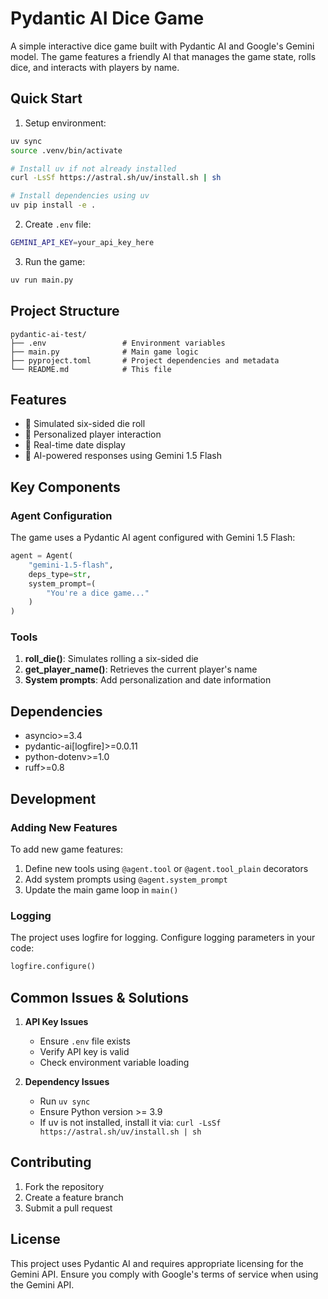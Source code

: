 # Pydantic AI Dice Game

A simple interactive dice game built with Pydantic AI and Google's Gemini model. The game features a friendly AI that manages the game state, rolls dice, and interacts with players by name.

## Quick Start

1. Setup environment:
```bash
uv sync
source .venv/bin/activate

# Install uv if not already installed
curl -LsSf https://astral.sh/uv/install.sh | sh

# Install dependencies using uv
uv pip install -e .
```

2. Create `.env` file:
```bash
GEMINI_API_KEY=your_api_key_here
```

3. Run the game:
```bash
uv run main.py
```

## Project Structure

```
pydantic-ai-test/
├── .env                 # Environment variables
├── main.py              # Main game logic
├── pyproject.toml       # Project dependencies and metadata
└── README.md            # This file
```

## Features

- 🎲 Simulated six-sided die roll
- 👤 Personalized player interaction
- 📅 Real-time date display
- 🤖 AI-powered responses using Gemini 1.5 Flash

## Key Components

### Agent Configuration

The game uses a Pydantic AI agent configured with Gemini 1.5 Flash:

```python
agent = Agent(
    "gemini-1.5-flash",
    deps_type=str,
    system_prompt=(
        "You're a dice game..."
    )
)
```

### Tools

1. **roll_die()**: Simulates rolling a six-sided die
2. **get_player_name()**: Retrieves the current player's name
3. **System prompts**: Add personalization and date information

## Dependencies

- asyncio>=3.4
- pydantic-ai[logfire]>=0.0.11
- python-dotenv>=1.0
- ruff>=0.8

## Development

### Adding New Features

To add new game features:

1. Define new tools using `@agent.tool` or `@agent.tool_plain` decorators
2. Add system prompts using `@agent.system_prompt`
3. Update the main game loop in `main()`

### Logging

The project uses logfire for logging. Configure logging parameters in your code:

```python
logfire.configure()
```

## Common Issues & Solutions

1. **API Key Issues**
   - Ensure `.env` file exists
   - Verify API key is valid
   - Check environment variable loading

2. **Dependency Issues**
   - Run `uv sync`
   - Ensure Python version >= 3.9
   - If uv is not installed, install it via: `curl -LsSf https://astral.sh/uv/install.sh | sh`

## Contributing

1. Fork the repository
2. Create a feature branch
3. Submit a pull request

## License

This project uses Pydantic AI and requires appropriate licensing for the Gemini API. Ensure you comply with Google's terms of service when using the Gemini API.

